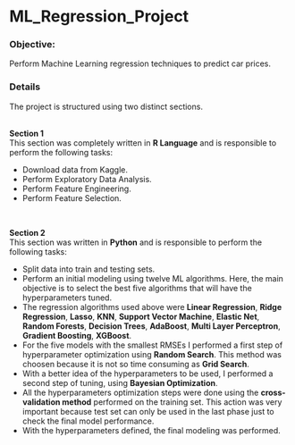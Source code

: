 # ML_Regression_Project

### Objective:
Perform Machine Learning regression techniques to predict car prices.

### Details
The project is structured using two distinct sections.  
</br>

**Section 1**  
This section was completely written in **R Language** and is responsible to perform the following tasks:  
* Download data from Kaggle.  
* Perform Exploratory Data Analysis.
* Perform Feature Engineering.
* Perform Feature Selection.
</br>

**Section 2**  
This section was written in **Python** and is responsible to perform the following tasks:  
* Split data into train and testing sets.  
* Perform an initial modeling using twelve ML algorithms. Here, the main objective is to select the best five
  algorithms that will have the hyperparameters tuned.  
* The regression algorithms used above were **Linear Regression**, **Ridge Regression**, **Lasso**, **KNN**,
  **Support Vector Machine**, **Elastic Net**, **Random Forests**, **Decision Trees**, **AdaBoost**,
  **Multi Layer Perceptron**, **Gradient Boosting**, **XGBoost**.
* For the five models with the smallest RMSEs I performed a first step of hyperparameter optimization using
  **Random Search**. This method was choosen because it is not so time consuming as **Grid Search**.  
* With a better idea of the hyperparameters to be used, I performed a second step of tuning, using
  **Bayesian Optimization**.
* All the hyperparameters optimization steps were done using the **cross-validation method** performed on
  the training set. This action was very important because test set can only be used in the last phase just
  to check the final model performance.
* With the hyperparameters defined, the final modeling was performed.  
